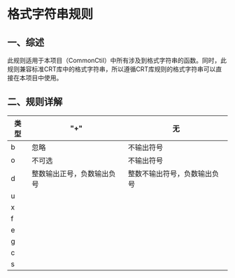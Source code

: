 # 格式字符串规则

## 一、综述

此规则适用于本项目（CommonCtil）中所有涉及到格式字符串的函数。同时，此规则兼容标准CRT库中的格式字符串，所以遵循CRT库规则的格式字符串可以直接在本项目中使用。

## 二、规则详解

| 类型 | "+"                        | 无                           |
| ---- | -------------------------- | ---------------------------- |
| b    | 忽略                       | 不输出符号                   |
| o    | 不可选                     | 不输出符号                   |
| d    | 整数输出正号，负数输出负号 | 整数不输出符号，负数输出负号 |
| u    |                            |                              |
| x    |                            |                              |
| f    |                            |                              |
| e    |                            |                              |
| g    |                            |                              |
| c    |                            |                              |
| s    |                            |                              |

